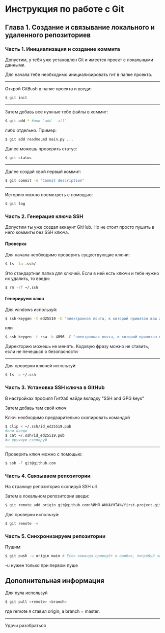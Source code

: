 # Инструкция по работе с Git
## Глава 1. Создание и связывание локального и удаленного репозиториев
### Часть 1. Инициализация и создание коммита
Допустим, у тебя уже установлен Git и имеется проект с локальными данными. 

Для начала тебе необходимо инициализировать гит в папке проекта.

---


Открой GitBush в папке проекта и введи:

```bash
$ git init
```

---
Затем добавь все нужные тебе файлы в коммит:

```bash
$ git add * #или "add --all"
```

либо отдельно. Пример:

```bash
$ git add readme.md main.py ...
```

Далее можешь проверить статус:

```bash
$ git status
```

---

Далее создай свой первый коммит:

```bash
$ git commit -m "Commit description"
```

---
Историю можно посмотреть с помощью:

```bash
$ git log
```

### Часть 2. Генерация ключа SSH

Допустим ты уже создал аккаунт GitHub. Но не стоит просто пушить в него коммиты без SSH ключа.  
#### Проверка
Для начала необходимо проверить существующие ключи:

```bash
$ ls -la .ssh/
```

Это стандартная папка для ключей. Если в ней есть ключи и тебе нужно их удалить, то введи:

```bash
$ rm -rf ~/.ssh
```

#### Генерируем ключ
Для windows используй:

```bash
$ ssh-keygen -t ed25519 -C "электронная почта, к которой привязан ваш аккаунт на GitHub"
```

или

```bash
$ ssh-keygen -t rsa -b 4096 -C "электронная почта, к которой привязан ваш аккаунт на GitHub"
```

Директорию можешь не менять. Кодовую фразу можно не ставить, если не печешься о безопасности  

---
Для проверки ключей используй:

```bash
$ ls -a ~/.ssh 
```

### Часть 3. Установка SSH ключа в GitHub
В настройках профиля ГитХаб найди вкладку "SSH and GPG keys"  

Затем добавь там свой ключ

Ключ необходимо предварительно скопировать командой

```bash
$ clip < ~/.ssh/id_ed25519.pub 
#или введи
$ cat ~/.ssh/id_ed25519.pub
#и вручную скопируй
```

---
Проверить ключ можно с помощью:

```bash
$ ssh -T git@github.com
```

### Часть 4. Связываем репозитории

На странице репозитория скопируй SSH url.

Затем в локальном репозитории введи:

```bash
$ git remote add origin git@github.com:%ИМЯ_АККАУНТА%/first-project.git 

```
Для проверки используй:
```bash
$ git remote -v
```

### Часть 5. Синхронизируем репозитории
Пушим:

```bash
$ git push -u origin main # Если команда приведёт к ошибке, попробуй заменить main на master. 
```

-u нужен только при первом пуше





## Дополнительная информация
Для пула используй

```bash
$ git pull <remote> <branch>
```

где remote я ставил origin, а branch = master.  

---
Удачи разобраться
